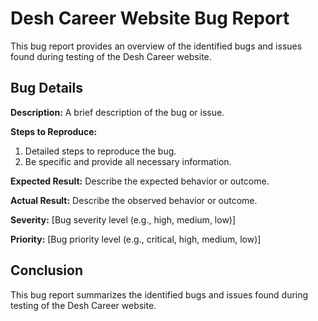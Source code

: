 # Desh Career Website Bug Report

This bug report provides an overview of the identified bugs and issues found during testing of the Desh Career website.
## Bug Details


**Description:**
A brief description of the bug or issue.

**Steps to Reproduce:**
1. Detailed steps to reproduce the bug.
2. Be specific and provide all necessary information.

**Expected Result:**
Describe the expected behavior or outcome.

**Actual Result:**
Describe the observed behavior or outcome.

**Severity:** [Bug severity level (e.g., high, medium, low)]

**Priority:** [Bug priority level (e.g., critical, high, medium, low)]



## Conclusion

This bug report summarizes the identified bugs and issues found during testing of the Desh Career website. 


